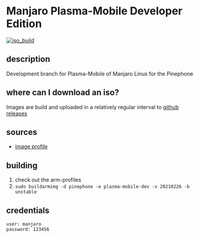 # Manjaro Plasma-Mobile Developer Edition
[![iso_build](https://github.com/manjaro-pinephone/plasma-mobile-dev/workflows/iso_build/badge.svg?event=repository_dispatch)](https://github.com/manjaro-pinephone/plasma-mobile-dev/actions)

## description

Development branch for Plasma-Mobile of Manjaro Linux for the Pinephone

## where can I download an iso?

Images are build and uploaded in a relatively regular interval to [github releases](https://github.com/manjaro-pinephone/plasma-mobile-dev/releases)

## sources

- [image profile](https://github.com/manjaro-pinephone/arm-profiles)

## building

1. check out the arm-profiles
2. `sudo buildarmimg -d pinephone -e plasma-mobile-dev -v 20210226 -b unstable`

## credentials

```
user: manjaro
password: 123456
```
